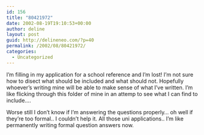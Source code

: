 ```yaml
---
id: 156
title: "80421972"
date: 2002-08-19T19:10:53+00:00
author: deline
layout: post
guid: http://delineneo.com/?p=40
permalink: /2002/08/80421972/
categories:
  - Uncategorized
---
```

I&#8217;m filling in my application for a school reference and I&#8217;m lost! I&#8217;m not sure how to disect what should be included and what should not. Hopefully whoever&#8217;s writing mine will be able to make sense of what I&#8217;ve written. I&#8217;m like flicking through this folder of mine in an attemp to see what I can find to include&#8230;.
  
Worse still I don&#8217;t know if I&#8217;m answering the questions properly&#8230; oh well if they&#8217;re too formal.. I couldn&#8217;t help it. All those uni applications.. I&#8217;m like permanently writing formal question answers now.